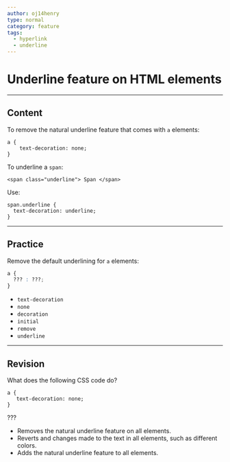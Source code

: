 ```yaml
---
author: oj14henry
type: normal
category: feature
tags:
  - hyperlink
  - underline
---
```


# Underline feature on HTML elements


---

## Content

To remove the natural underline feature that comes with `a` elements:

```plain-text
a {
    text-decoration: none;
}
```

To underline a `span`:

```plain-text
<span class="underline"> Span </span>
```

Use:

```plain-text
span.underline {
  text-decoration: underline;
}
```


---

## Practice

Remove the default underlining for `a` elements:

```css
a {
  ??? : ???;
}
```

- `text-decoration`
- `none`
- `decoration`
- `initial`
- `remove`
- `underline`


---

## Revision

What does the following CSS code do?

```plain-text
a {
   text-decoration: none;
}
```

 ???

- Removes the natural underline feature on all <a> elements.
- Reverts and changes made to the text in all <a> elements, such as different colors.
- Adds the natural underline feature to all <a> elements.
